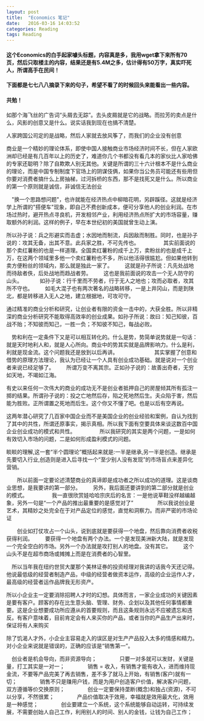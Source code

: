 ```yaml
---
layout: post
title:  "Economics 笔记"
date:   2016-03-16 14:03:52
categories: Reading
tags: Reading
---
```

#### 这个Economics的白手起家噱头标题，内容真是多，我用wget拿下来所有70页，然后只取楼主的内容，结果还是有5.4M之多，估计得有50万字，真实吓死人，所谓高手在民间！  
#### 下面都是七七八八摘录下来的句子，希望不看了的时候回头来能看出一些内容。

#### 共勉！

如那个海飞丝的广告词“头屑去无踪”。去头皮屑就是它的战略。而拉芳的卖点是什么，风影的创意又是什么。说实话我到现在也搞不清楚。
 
 人家跨国公司定的是战略，然后人家就去放风筝了，而我们的企业没有创意
 
 商业是一个精妙的理论体系，即使中国人接触商业市场经济时间不长，但在人家欧洲却已经是有几百年以上的历史了，难道你几个书都没有看几本的家伙比人家哈佛的专家还聪明？除了自欺欺人别无其他。关键是所谓的三十六计根本不是什么商业的理论，而是中国专制制度下官场上的阴谋伎俩，如果你当公务员可能还有些用但你要对消费者搞什么上房抽梯，过河拆桥的东西，那不是找死又是什么。所以商业的第一个原则就是诚信，非诚信无法创业
 
 　"换一个思路想问题"，也许就能在经济热点中柳暗花明，另辟蹊径。这就是经济学上所谓的"搭便车"现象，即自己不费创新成本，便可分享他人的创业利润。在市场过热时，避开热点寻良机，开发相邻产业，利用经济热点所扩大的市场容量，赚取额外的利润。这样的例子，早在本世纪初的美国就曾生动上演。
　　

所以孙子说：兵之形避实而击虚；水因地而制流，兵因敌而制胜。同时，也是孙子说的：攻其无备，出其不意。此兵家之胜，不可先传也。
　　
　　其实前面说的那个卖红薯粉的也是一样道理。全国卖红薯粉的成千上万，卖粉丝的也是成千上万，在这两个领域里多他一个卖红薯粉也不多，所以他活得很尴尬。但如果他转到卖方便粉丝的领域内，那么就是独此一家了。
　　这就是孙子所说：凡先处战地而待敌者佚，后处战地而趋战者劳。
　　这也是我前面说的攻击一个无人防守的山头。
　　　如孙子说：行千里而不劳者，行于无人之地也；攻而必取者，攻其所不守也。
　　如毛大混子也有两次著名的战略转移，一是上井冈山，而是到陕北，都是转移进入无人之地，建立根据地，可攻可守。

通过精准的商业分析和研究，让创业者有限的资金一击中的，大获全胜。所以非精深的商业分析研究不能取得高效率的创业成果。如孙子所说：故曰：知己知彼，百战不贻；不知彼而知己，一胜一负；不知彼不知己，每战必败。

　势和利在一定条件下又是可以相互转化的。什么是势，势简单说势就是一句话：就是天时地利人和，就是人心所向。商业中的势其实就是品牌影响力。什么是利，利就是现金流。这个问题我还是放到以后再讲。
　　
　　
　　其实掌握了创意和借势的原理方法理论，我认为已经让一个人具有创业成功基础。就是说对一个创业者来说已经足够了。
　　所谓万变不离其宗。正如孙子说的：故善出奇者，无穷如天地，不竭如江海。

有史以来任何一次伟大的商业的成功无不是创业者抵押自己的房屋倾其所有孤注一掷的结果。所谓孙子说的：投之亡地然后存，陷之死地然后生。夫众陷于害，然后能为胜败。正所谓置之死地而后生。这个你又不懂了吧。也是以后有空再说。

这两年潜心研究了几百家中国企业而不是美国企业的创业经验和案例，自认为找到了其中的共性，所谓还原事实，揭示真相。所以我下面有空要具体来谈这数百中国企业创业成功的模式和共性。
　　
　　所以我研究的其实是两个问题，一是如何有效切入市场的问题，二是如何形成盈利模式的问题。

睒睒的理解,这一套“半个圆理论”概括起来就是:一半是继承,另一半是创造。继承是先要切入行业,创造则是进入后寻找一个“至少别人没有发现”的市场盲点来差异化营销。
　　


　　所以前面一定要论述清楚商业的真谛即是成功者之所以成功的道理。这是谈商业思想，是我要讲的第一部分。
　　另外，我后面还要讲到的第二部分就是创业的模式。
　　
　　我一直很欣赏娃哈哈宗庆后的名言：一是他说草鞋没样越编越象，另外一句是“一个产品的推出最重要的是感觉对了”
　　
　　所以我说创业是艺术，其精妙之处完全在于对产品定位的感觉，直觉和洞察力。而非严密的市场论证


　　创业如打仗攻占一个山头，说到底就是要获得一个地盘，然后靠向消费者收税获得利润。
　　要获得一个地盘有两个办法。一个是发现美洲新大陆，就是发现一个完全空白的市场。另外一个办法就是攻打别人的地盘。没有其它。
　　这个山头不是在超市商场或摊摊上而是在消费者的心智里。


　所以当年我在纽约世贸大厦那个美林证券的投资经理对我讲的话我今天还记得。他说最低级的经营者制造产品，中级的经营者做资本运作，高级的企业运作人才，最高级的经营者运作品牌我无形资产。

所以小企业主一定要消除招聘人才时的幻想。具体而言，一家企业成功的关键因素是要有客户。顾客的存在比生意头脑、管理、财务、企划以及其他任何事情都重要。这是企业想要成功所应遵从的首要规则，而且这条规则永远不应被遗忘和违反。有客户意味着，目前肯定会有人来买你的产品，或者当你的产品生产出来时，保证将有人来购买

除了饥渴人才外，小企业主容易走入的误区是对生产产品投入太多的情感和精力。对小企业来说就是错误的，正确的应该是“销售第一”。

　创业者是机会导向，而非资源导向；
　　　　只要一对多就可以发财，关键是量，打工其实是一对一；
　　　　销售 = 收入，有销售才能有收入，进而维持现金流，不要等产品完美了再去销售，差不多了就马上开始，有销售(客户)就有一切；
　　　　销售不只是赚用户钱，而是为用户创造客户价值，解决客户问题，双方遵循等价交换原则；
　　　　创业一定要保持垄断(概念)和独占(资源)，不可以分享，不然很累；
　　　　产品价值取决于效用，幸福就是效用最大化，效用是一种感觉；
　　　　创业要建立一个系统，这个系统能够自动运转，可持续发展，不需要创始人自己工作，利用别人的时间、别人的金钱，让钱为自己工作；







